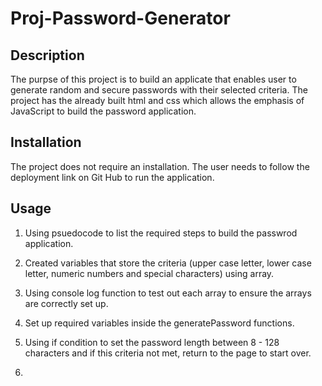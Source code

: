 # Proj-Password-Generator

## Description 

The purpse of this project is to build an applicate that enables user to generate random and secure passwords with their selected criteria. The project has the already built html and css which allows the emphasis of JavaScript to build the password application.

## Installation

The project does not require an installation. The user needs to follow the deployment link on Git Hub to run the application. 

## Usage

1. Using psuedocode to list  the required steps to build the passwrod application.

2. Created variables that store the criteria (upper case letter, lower case letter, numeric numbers and special characters) using array. 

3. Using console log function to test out each array to ensure the arrays are correctly set up.

4. Set up required variables inside the generatePassword functions.

5. Using if condition to set the password length between 8 - 128 characters and if this criteria not met, return to the page to start over. 

6. 


